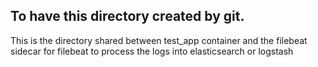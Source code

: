 ## To have this directory created by git.

This is the directory shared between test_app container and the filebeat sidecar for filebeat to process the logs into elasticsearch or logstash
